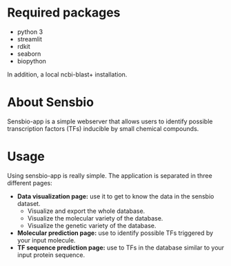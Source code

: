 # Required packages

- python 3
- streamlit
- rdkit
- seaborn
- biopython

In addition, a local ncbi-blast+ installation.

# About Sensbio

Sensbio-app is a simple webserver that allows users to identify possible transcription factors (TFs) inducible by small chemical compounds.

# Usage

Using sensbio-app is really simple. The application is separated in three different pages:

- **Data visualization page:** use it to get to know the data in the sensbio dataset.
    - Visualize and export the whole database.
    - Visualize the molecular variety of the database.
    - Visualize the genetic variety of the database.
- **Molecular prediction page:** use to identify possible TFs triggered by your input molecule.
- **TF sequence prediction page:** use to TFs in the database similar to your input protein sequence.
    
